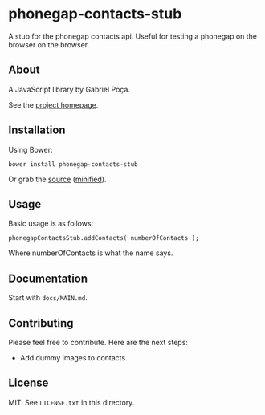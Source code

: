 # phonegap-contacts-stub

A stub for the phonegap contacts api. Useful for testing a phonegap on the browser on the browser.

## About

A JavaScript library by Gabriel Poça.

See the [project homepage](http://gabrielpoca.github.io/phonegap-contacts-stub).

## Installation

Using Bower:

    bower install phonegap-contacts-stub

Or grab the [source](https://github.com/gabrielpoca/phonegap-contacts-stub/dist/phonegap-contacts-stub.js) ([minified](https://github.com/gabrielpoca/phonegap-contacts-stub/dist/phonegap-contacts-stub.min.js)).

## Usage

Basic usage is as follows:

    phonegapContactsStub.addContacts( numberOfContacts );

Where numberOfContacts is what the name says.

## Documentation

Start with `docs/MAIN.md`.

## Contributing

Please feel free to contribute. Here are the next steps:

* Add dummy images to contacts.

## License

MIT. See `LICENSE.txt` in this directory.
